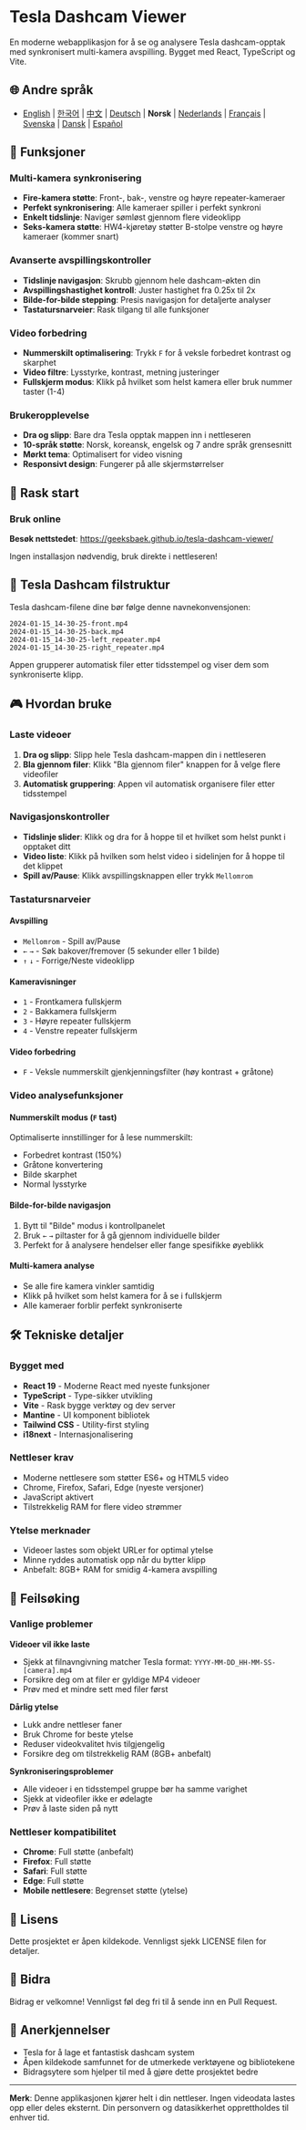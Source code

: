# Tesla Dashcam Viewer

En moderne webapplikasjon for å se og analysere Tesla dashcam-opptak med synkronisert multi-kamera avspilling. Bygget med React, TypeScript og Vite.

## 🌐 Andre språk
- [English](README.en.md) | [한국어](README.md) | [中文](README.zh.md) | [Deutsch](README.de.md) | **Norsk** | [Nederlands](README.nl.md) | [Français](README.fr.md) | [Svenska](README.sv.md) | [Dansk](README.da.md) | [Español](README.es.md)

## 🚗 Funksjoner

### Multi-kamera synkronisering
- **Fire-kamera støtte**: Front-, bak-, venstre og høyre repeater-kameraer
- **Perfekt synkronisering**: Alle kameraer spiller i perfekt synkroni
- **Enkelt tidslinje**: Naviger sømløst gjennom flere videoklipp
- **Seks-kamera støtte**: HW4-kjøretøy støtter B-stolpe venstre og høyre kameraer (kommer snart)

### Avanserte avspillingskontroller
- **Tidslinje navigasjon**: Skrubb gjennom hele dashcam-økten din
- **Avspillingshastighet kontroll**: Juster hastighet fra 0.25x til 2x
- **Bilde-for-bilde stepping**: Presis navigasjon for detaljerte analyser
- **Tastatursnarveier**: Rask tilgang til alle funksjoner

### Video forbedring
- **Nummerskilt optimalisering**: Trykk `F` for å veksle forbedret kontrast og skarphet
- **Video filtre**: Lysstyrke, kontrast, metning justeringer
- **Fullskjerm modus**: Klikk på hvilket som helst kamera eller bruk nummer taster (1-4)

### Brukeropplevelse
- **Dra og slipp**: Bare dra Tesla opptak mappen inn i nettleseren
- **10-språk støtte**: Norsk, koreansk, engelsk og 7 andre språk grensesnitt
- **Mørkt tema**: Optimalisert for video visning
- **Responsivt design**: Fungerer på alle skjermstørrelser

## 🎯 Rask start

### Bruk online

**Besøk nettstedet**: https://geeksbaek.github.io/tesla-dashcam-viewer/

Ingen installasjon nødvendig, bruk direkte i nettleseren!

## 📁 Tesla Dashcam filstruktur

Tesla dashcam-filene dine bør følge denne navnekonvensjonen:
```
2024-01-15_14-30-25-front.mp4
2024-01-15_14-30-25-back.mp4
2024-01-15_14-30-25-left_repeater.mp4
2024-01-15_14-30-25-right_repeater.mp4
```

Appen grupperer automatisk filer etter tidsstempel og viser dem som synkroniserte klipp.

## 🎮 Hvordan bruke

### Laste videoer
1. **Dra og slipp**: Slipp hele Tesla dashcam-mappen din i nettleseren
2. **Bla gjennom filer**: Klikk "Bla gjennom filer" knappen for å velge flere videofiler
3. **Automatisk gruppering**: Appen vil automatisk organisere filer etter tidsstempel

### Navigasjonskontroller
- **Tidslinje slider**: Klikk og dra for å hoppe til et hvilket som helst punkt i opptaket ditt
- **Video liste**: Klikk på hvilken som helst video i sidelinjen for å hoppe til det klippet
- **Spill av/Pause**: Klikk avspillingsknappen eller trykk `Mellomrom`

### Tastatursnarveier

#### Avspilling
- `Mellomrom` - Spill av/Pause
- `←` `→` - Søk bakover/fremover (5 sekunder eller 1 bilde)
- `↑` `↓` - Forrige/Neste videoklipp

#### Kameravisninger
- `1` - Frontkamera fullskjerm
- `2` - Bakkamera fullskjerm
- `3` - Høyre repeater fullskjerm
- `4` - Venstre repeater fullskjerm

#### Video forbedring
- `F` - Veksle nummerskilt gjenkjenningsfilter (høy kontrast + gråtone)

### Video analysefunksjoner

#### Nummerskilt modus (`F` tast)
Optimaliserte innstillinger for å lese nummerskilt:
- Forbedret kontrast (150%)
- Gråtone konvertering
- Bilde skarphet
- Normal lysstyrke

#### Bilde-for-bilde navigasjon
1. Bytt til "Bilde" modus i kontrollpanelet
2. Bruk `←` `→` piltaster for å gå gjennom individuelle bilder
3. Perfekt for å analysere hendelser eller fange spesifikke øyeblikk

#### Multi-kamera analyse
- Se alle fire kamera vinkler samtidig
- Klikk på hvilket som helst kamera for å se i fullskjerm
- Alle kameraer forblir perfekt synkroniserte

## 🛠️ Tekniske detaljer

### Bygget med
- **React 19** - Moderne React med nyeste funksjoner
- **TypeScript** - Type-sikker utvikling
- **Vite** - Rask bygge verktøy og dev server
- **Mantine** - UI komponent bibliotek
- **Tailwind CSS** - Utility-first styling
- **i18next** - Internasjonalisering

### Nettleser krav
- Moderne nettlesere som støtter ES6+ og HTML5 video
- Chrome, Firefox, Safari, Edge (nyeste versjoner)
- JavaScript aktivert
- Tilstrekkelig RAM for flere video strømmer

### Ytelse merknader
- Videoer lastes som objekt URLer for optimal ytelse
- Minne ryddes automatisk opp når du bytter klipp
- Anbefalt: 8GB+ RAM for smidig 4-kamera avspilling

## 🐛 Feilsøking

### Vanlige problemer

**Videoer vil ikke laste**
- Sjekk at filnavngivning matcher Tesla format: `YYYY-MM-DD_HH-MM-SS-[camera].mp4`
- Forsikre deg om at filer er gyldige MP4 videoer
- Prøv med et mindre sett med filer først

**Dårlig ytelse**
- Lukk andre nettleser faner
- Bruk Chrome for beste ytelse
- Reduser videokvalitet hvis tilgjengelig
- Forsikre deg om tilstrekkelig RAM (8GB+ anbefalt)

**Synkroniseringsproblemer**
- Alle videoer i en tidsstempel gruppe bør ha samme varighet
- Sjekk at videofiler ikke er ødelagte
- Prøv å laste siden på nytt

### Nettleser kompatibilitet
- **Chrome**: Full støtte (anbefalt)
- **Firefox**: Full støtte
- **Safari**: Full støtte
- **Edge**: Full støtte
- **Mobile nettlesere**: Begrenset støtte (ytelse)

## 📄 Lisens

Dette prosjektet er åpen kildekode. Vennligst sjekk LICENSE filen for detaljer.

## 🤝 Bidra

Bidrag er velkomne! Vennligst føl deg fri til å sende inn en Pull Request.

## 🙏 Anerkjennelser

- Tesla for å lage et fantastisk dashcam system
- Åpen kildekode samfunnet for de utmerkede verktøyene og bibliotekene
- Bidragsytere som hjelper til med å gjøre dette prosjektet bedre

---

**Merk**: Denne applikasjonen kjører helt i din nettleser. Ingen videodata lastes opp eller deles eksternt. Din personvern og datasikkerhet opprettholdes til enhver tid.